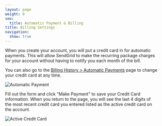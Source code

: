 ```yaml
---
layout: page
weight: 0
seo:
  title: Automatic Payment & Billing
title: Billing Settings
navigation:
  show: true
---
```


When you create your account, you will put a credit card in for automatic payments. This will allow SendGrid to make the recurring package charges for your account without having to notify you each month of the bill.

You can also go to the [Billing History > Automatic Payments](https://sendgrid.com/billing/automaticPayments) page to change your credit card at any time.

![]({{root_url}}/images/automatic_payment_1.png "Automatic Payment")

Fill out the form and click "Make Payment" to save your Credit Card information. When you return to the page, you will see the last 4 digits of the most recent credit card you entered listed as the active credit card on the account.

![]({{root_url}}/images/automatic_payment_2.png "Active Credit Card")